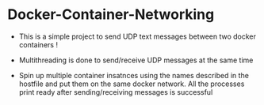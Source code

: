 # Docker-Container-Networking
- This is a simple project to send UDP text messages between two docker containers !
- Multithreading is done to send/receive UDP messages at the same time

- Spin up multiple container insatnces using the names described in the hostfile and put them on the same docker network. All the processes print ready after sending/receiving messages is successful
